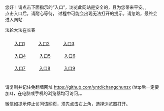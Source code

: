您好！请点击下面指示的“入口”，浏览此网站是安全的，且为您带来平安。。 <br/>
点击入口后，请耐心等待， 过程中可能会出现无法打开的提示，请忽略，最终会进入网站. </br>

法轮大法在长春<br/>
<div style="padding:10px"><a style="margin:20px" target="_blank" href="https://d2m8zri1kxlzi7.cloudfront.net/2Qpsp?currad" id="ccLink1" rel="nofollow">入口1</a> <a target="_blank" style="margin:20px" href="https://d19tz7nngfb9xg.cloudfront.net/2Qpsp?fmhvie" id="ccLink2" rel="nofollow">入口2</a> <a style="margin:20px" target="_blank" href="https://d3k9qdx0tdfpu.cloudfront.net/2Qpsp?kmmevf" id="ccLink3" rel="nofollow">入口3</a></div>

<div style="padding:10px" ><a style="margin:20px" target="_blank" href="https://d2m8zri1kxlzi7.cloudfront.net/2Qpsp?currad" id="ccLink4" rel="nofollow">入口4</a> <a style="margin:20px" href="https://d19tz7nngfb9xg.cloudfront.net/2Qpsp?fmhvie" target="_blank" id="ccLink5" rel="nofollow">入口5</a> <a style="margin:20px" href="https://d3k9qdx0tdfpu.cloudfront.net/2Qpsp?kmmevf" target="_blank" id="ccLink6" rel="nofollow">入口6</a></div>

<div style="padding:10px"><a style="margin:20px" target="_blank" href="https://d2m8zri1kxlzi7.cloudfront.net/2Qpsp?currad" id="ccLink7" rel="nofollow">入口7</a> <a style="margin:20px" href="https://d19tz7nngfb9xg.cloudfront.net/2Qpsp?fmhvie" target="_blank" id="ccLink8" rel="nofollow">入口8</a> <a style="margin:20px" target="_blank" href="https://d3k9qdx0tdfpu.cloudfront.net/2Qpsp?kmmevf" id="ccLink9" rel="nofollow">入口9</a></div>

<br/>



请复制并记住免翻墙网址 https://github.com/yntd/changchunzx (http后一定要加s)，在电脑或手机的浏览器均可访问。。<br/>

微信如提示停止访问该网页，须先点击右上角，选择浏览器打开。
